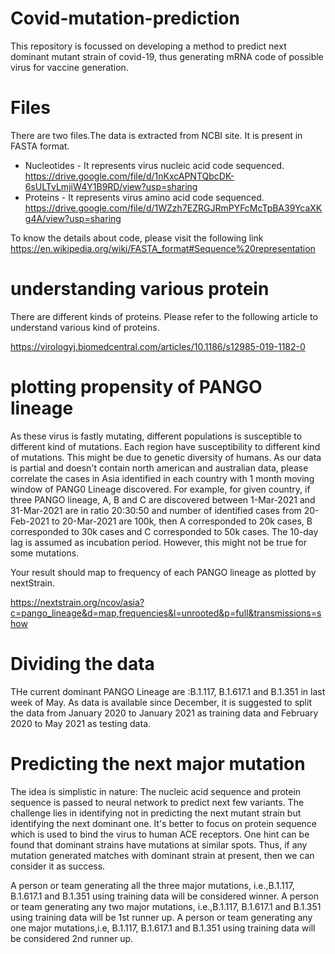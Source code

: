 # Covid-mutation-prediction
This repository is focussed on developing a method to predict next dominant mutant strain of covid-19, thus generating mRNA code of possible virus for vaccine generation.

# Files
There are two files.The data is extracted from NCBI site. It is present in FASTA format.

- Nucleotides - It represents virus nucleic acid code sequenced.
  https://drive.google.com/file/d/1nKxcAPNTQbcDK-6sULTvLmjiW4Y1B9RD/view?usp=sharing
- Proteins - It represents virus amino acid code sequenced.
  https://drive.google.com/file/d/1WZzh7EZRGJRmPYFcMcTpBA39YcaXKg4A/view?usp=sharing

To know the details about code, please visit the following link
https://en.wikipedia.org/wiki/FASTA_format#Sequence%20representation

# understanding various protein
There are different kinds of proteins.
Please refer to the following article to understand various kind of proteins.

https://virologyj.biomedcentral.com/articles/10.1186/s12985-019-1182-0

# plotting propensity of PANGO lineage
As these virus is fastly mutating, different populations is susceptible to different kind of mutations. Each region have susceptibility to different kind of mutations. This might be due to genetic diversity of humans. As our data is partial and doesn't contain north american and australian data, please correlate the cases in Asia identified in each country with 1 month moving window of PANG0 Lineage discovered. 
For example, for given country, if three PANGO lineage, A, B and C are discovered between  1-Mar-2021 and 31-Mar-2021 are in ratio 20:30:50 and  number of identified cases from 20-Feb-2021 to 20-Mar-2021 are 100k, then A corresponded to 20k cases, B corresponded to 30k cases and C corresponded to 50k cases. The 10-day lag is assumed as incubation period. However, this might not be true for some mutations.

Your result should map to frequency of each PANGO lineage as plotted by nextStrain.

https://nextstrain.org/ncov/asia?c=pango_lineage&d=map,frequencies&l=unrooted&p=full&transmissions=show

# Dividing the data

THe current dominant PANGO Lineage are :B.1.117, B.1.617.1 and B.1.351 in last week of May. As data is available since December, it is suggested to split the  data from January 2020 to January 2021 as training data and February 2020 to May 2021 as testing data.

# Predicting the next major mutation

The idea is simplistic in nature: The nucleic acid sequence and protein sequence is passed to neural network to predict next few variants. The challenge lies in identifying not in predicting the next mutant strain but identifying the next dominant one. It's better to focus on protein sequence which is used to bind the virus to human ACE receptors. One hint can be found that dominant strains have mutations at similar spots. Thus, if any mutation generated  matches with dominant strain at present, then we can consider it as success.

A person or team generating all the three major mutations, i.e.,B.1.117, B.1.617.1 and B.1.351  using training data will be considered winner.
A person or team generating any two major mutations, i.e.,B.1.117, B.1.617.1 and B.1.351  using training data will be 1st runner up.
A person or team generating any one major mutations,i.e, B.1.117, B.1.617.1 and B.1.351  using training data will be considered 2nd runner up.
